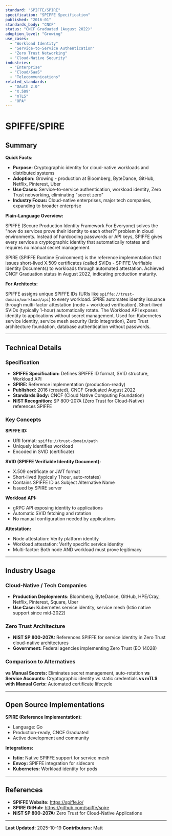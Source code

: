 ```yaml
---
standard: "SPIFFE/SPIRE"
specification: "SPIFFE Specification"
published: "2016-01"
standards_body: "CNCF"
status: "CNCF Graduated (August 2022)"
adoption_level: "Growing"
use_cases:
  - "Workload Identity"
  - "Service-to-Service Authentication"
  - "Zero Trust Networking"
  - "Cloud-Native Security"
industries:
  - "Enterprise"
  - "Cloud/SaaS"
  - "Telecommunications"
related_standards:
  - "OAuth 2.0"
  - "X.509"
  - "mTLS"
  - "OPA"
---
```


# SPIFFE/SPIRE

## Summary

**Quick Facts:**
- **Purpose:** Cryptographic identity for cloud-native workloads and distributed systems
- **Adoption:** Growing - production at Bloomberg, ByteDance, GitHub, Netflix, Pinterest, Uber
- **Use Cases:** Service-to-service authentication, workload identity, Zero Trust networking, eliminating "secret zero"
- **Industry Focus:** Cloud-native enterprises, major tech companies, expanding to broader enterprise

**Plain-Language Overview:**

SPIFFE (Secure Production Identity Framework For Everyone) solves the "how do services prove their identity to each other?" problem in cloud environments. Instead of hardcoding passwords or API keys, SPIFFE gives every service a cryptographic identity that automatically rotates and requires no manual secret management.

SPIRE (SPIFFE Runtime Environment) is the reference implementation that issues short-lived X.509 certificates (called SVIDs - SPIFFE Verifiable Identity Documents) to workloads through automated attestation. Achieved CNCF Graduation status in August 2022, indicating production maturity.

**For Architects:**

SPIFFE assigns unique SPIFFE IDs (URIs like `spiffe://trust-domain/workload/api`) to every workload. SPIRE automates identity issuance through multi-factor attestation (node + workload verification). Short-lived SVIDs (typically 1-hour) automatically rotate. The Workload API exposes identity to applications without secret management. Used for: Kubernetes service identity, service mesh security (Istio integration), Zero Trust architecture foundation, database authentication without passwords.

---

## Technical Details

### Specification

- **SPIFFE Specification:** Defines SPIFFE ID format, SVID structure, Workload API
- **SPIRE:** Reference implementation (production-ready)
- **Published:** 2016 (created), CNCF Graduated August 2022
- **Standards Body:** CNCF (Cloud Native Computing Foundation)
- **NIST Recognition:** SP 800-207A (Zero Trust for Cloud-Native) references SPIFFE

### Key Concepts

**SPIFFE ID:**
- URI format: `spiffe://trust-domain/path`
- Uniquely identifies workload
- Encoded in SVID (certificate)

**SVID (SPIFFE Verifiable Identity Document):**
- X.509 certificate or JWT format
- Short-lived (typically 1 hour, auto-rotates)
- Contains SPIFFE ID as Subject Alternative Name
- Issued by SPIRE server

**Workload API:**
- gRPC API exposing identity to applications
- Automatic SVID fetching and rotation
- No manual configuration needed by applications

**Attestation:**
- Node attestation: Verify platform identity
- Workload attestation: Verify specific service identity
- Multi-factor: Both node AND workload must prove legitimacy

---

## Industry Usage

### Cloud-Native / Tech Companies

- **Production Deployments:** Bloomberg, ByteDance, GitHub, HPE/Cray, Netflix, Pinterest, Square, Uber
- **Use Case:** Kubernetes service identity, service mesh (Istio native support since mid-2022)

### Zero Trust Architecture

- **NIST SP 800-207A:** References SPIFFE for service identity in Zero Trust cloud-native architectures
- **Government:** Federal agencies implementing Zero Trust (EO 14028)

### Comparison to Alternatives

**vs Manual Secrets:** Eliminates secret management, auto-rotation
**vs Service Accounts:** Cryptographic identity vs static credentials
**vs mTLS with Manual Certs:** Automated certificate lifecycle

---

## Open Source Implementations

**SPIRE (Reference Implementation):**
- Language: Go
- Production-ready, CNCF Graduated
- Active development and community

**Integrations:**
- **Istio:** Native SPIFFE support for service mesh
- **Envoy:** SPIFFE integration for sidecars
- **Kubernetes:** Workload identity for pods

---

## References

- **SPIFFE Website:** https://spiffe.io/
- **SPIRE GitHub:** https://github.com/spiffe/spire
- **NIST SP 800-207A:** Zero Trust for Cloud-Native Applications

---

**Last Updated:** 2025-10-19
**Contributors:** Matt
